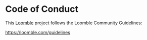 # Code of Conduct

This [Loomble](https://loomble.com/) project follows the Loomble Community Guidelines:

<https://loomble.com/guidelines>
